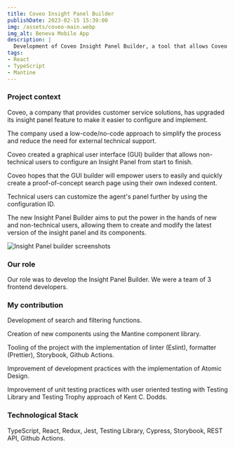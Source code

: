 ```yaml
---
title: Coveo Insight Panel Builder
publishDate: 2023-02-15 15:39:00
img: /assets/coveo-main.webp
img_alt: Beneva Mobile App
description: |
  Development of Coveo Insight Panel Builder, a tool that allows Coveo customers to create custom panels for their Coveo search results.
tags:
- React
- TypeScript
- Mantine
---
```


### Project context

Coveo, a company that provides customer service solutions, has upgraded its insight panel feature to make it easier to configure and implement. 

The company used a low-code/no-code approach to simplify the process and reduce the need for external technical support. 

Coveo created a graphical user interface (GUI) builder that allows non-technical users to configure an Insight Panel from start to finish.

Coveo hopes that the GUI builder will empower users to easily and quickly create a proof-of-concept search page using their own indexed content. 

Technical users can customize the agent's panel further by using the configuration ID. 

The new Insight Panel Builder aims to put the power in the hands of new and non-technical users, allowing them to create and modify the latest version of the insight panel and its components.

<img src="/assets/coveo-screens.png" alt="Insight Panel builder screenshots">

### Our role

Our role was to develop the Insight Panel Builder. We were a team of 3 frontend developers.

### My contribution

Development of search and filtering functions.

Creation of new components using the Mantine component library.

Tooling of the project with the implementation of linter (Eslint), formatter (Prettier), Storybook, Github Actions.

Improvement of development practices with the implementation of Atomic Design.

Improvement of unit testing practices with user oriented testing with Testing Library and Testing Trophy approach of Kent C. Dodds.

### Technological Stack

TypeScript, React, Redux, Jest, Testing Library, Cypress, Storybook, REST API, Github Actions.

